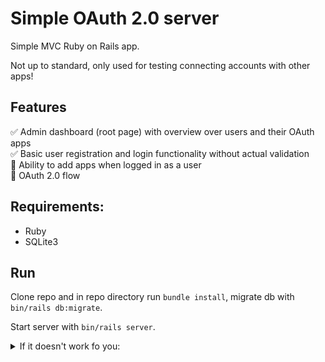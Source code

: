 # Simple OAuth 2.0 server

Simple MVC Ruby on Rails app.

Not up to standard, only used for testing connecting accounts with other apps!

## Features

:white_check_mark: Admin dashboard (root page) with overview over users and their OAuth apps  
:white_check_mark: Basic user registration and login functionality without actual validation  
:black_square_button: Ability to add apps when logged in as a user  
:black_square_button: OAuth 2.0 flow

## Requirements:

- Ruby
- SQLite3

## Run

Clone repo and in repo directory run `bundle install`, migrate db with `bin/rails db:migrate`.

Start server with `bin/rails server`.

<details>
    <summary>If it doesn't work fo you:</summary>
    ¯\_(ツ)_/¯ Works on my machine...
</details>